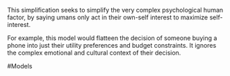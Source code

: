 This simplification seeks to simplify the very complex psychological human factor, by saying umans only act in their own-self interest to maximize self-interest.

For example, this model would flatteen the decision of someone buying a phone into just their utility preferences and budget constraints. It ignores the complex emotional and cultural context of their decision.

#Models 